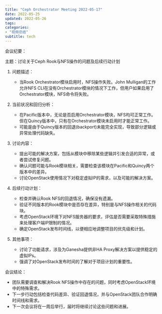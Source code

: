 ```yaml
---
title: "Ceph Orchestrator Meeting 2022-05-17"
date: 2022-05-25
updated: 2022-05-26
tags:
categories:
- "视频总结"
subtitle: tech
---
```



会议纪要：

主题：讨论关于Ceph Rook与NFS操作的问题及后续行动计划

1. 问题描述：
   - 当Rook Orchestrator模块启用时，NFS操作失败。John Mulligan的工作允许NFS CLI在没有Orchestrator模块的情况下工作，但用户如果启用了Orchestrator模块，NFS命令将失败。

2. 当前状况和回归分析：
   - 在Pacific版本中，无论是否启用Orchestrator模块，NFS均可正常工作。但在Quincy版本中，只有在Orchestrator模块未启用时才能正常工作。
   - 可能是由于Quincy版本的回退(backport)未能完全实现，导致部分逻辑或异常处理代码缺失。

3. 讨论内容：
   - 提出可能的解决方案，包括从模块中移除某些逻辑并引发合适的异常，或者尝试修复问题。
   - 确认问题可能与Rook模块相关，需要检查该模块在Pacific和Quincy两个版本中的差异。
   - 讨论OpenStack使用情况下对稳定虚拟IP的需求，以及可能的解决方案。

4. 后续行动计划：
   - 检查并确认Rook NFS的回退情况，确保没有遗漏。
   - 验证不同版本的Rook模块中是否存在差异，特别是与NFS操作相关的代码块。
   - 考虑OpenStack环境下对NFS服务器的要求，评估是否需要采取特殊措施来处理客户端IP限制的情况。
   - 确定OpenStack发布时间线，以便相应地调整项目的优先级和计划。

5. 其他事项：
   - 讨论了功能请求，涉及为Ganesha提供非HA Proxy解决方案以提供稳定的虚拟IPs。
   - 强调了对OpenStack发布时间的了解对于项目计划的重要性。

会议结论：
   - 团队需要调查和解决Rook NFS操作中存在的问题，同时考虑OpenStack环境中的特殊需求。
   - 下一步行动包括检查代码差异、验证回退情况，并与OpenStack团队合作明确时间线和需求。
   - 下一次会议将在一周后举行，届时将继续讨论这些问题和进展。